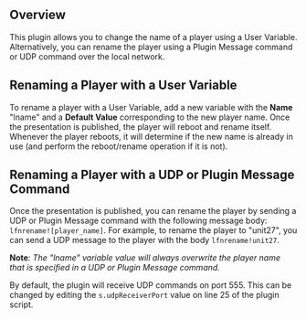 Overview
---------
<p>This plugin allows you to change the name of a player using a User Variable. Alternatively, you can rename the player using a Plugin Message command or UDP command over the local network.</p>

Renaming a Player with a User Variable
------------------
<p>To rename a player with a User Variable, add a new variable with the <strong>Name</strong> "lname" and a <strong>Default Value</strong> corresponding to the new player name. Once the presentation is published, the player will reboot and rename itself. Whenever the player reboots, it will determine if the new name is already in use (and perform the reboot/rename operation if it is not).</p>

Renaming a Player with a UDP or Plugin Message Command
------------------------------------------------------
<p>Once the presentation is published, you can rename the player by sending a UDP or Plugin Message command with the following message body: <code>lfnrename![player_name]</code>. For example, to rename the player to "unit27", you can send a UDP message to the player with the body <code>lfnrename!unit27</code>.</p>

<p><strong>Note</strong>: <em>The "lname" variable value will always overwrite the player name that is specified in a UDP or Plugin Message command.</em></p>

<p>By default, the plugin will receive UDP commands on port 555. This can be changed by editing the <code>s.udpReceiverPort</code> value on line 25 of the plugin script.</p>
